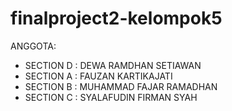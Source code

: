 # finalproject2-kelompok5
ANGGOTA:
- SECTION D :  DEWA RAMDHAN SETIAWAN
- SECTION A : FAUZAN KARTIKAJATI
- SECTION B : MUHAMMAD FAJAR RAMADHAN
- SECTION C :  SYALAFUDIN FIRMAN SYAH
